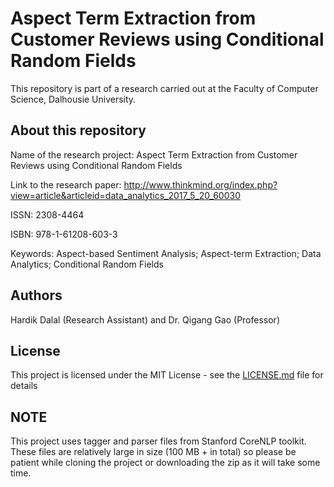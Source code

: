 # Aspect Term Extraction from Customer Reviews using Conditional Random Fields

This repository is part of a research carried out at the Faculty of Computer Science, Dalhousie University.

## About this repository

Name of the research project: Aspect Term Extraction from Customer Reviews using Conditional Random Fields

Link to the research paper: http://www.thinkmind.org/index.php?view=article&articleid=data_analytics_2017_5_20_60030

ISSN: 2308-4464

ISBN: 978-1-61208-603-3

Keywords: Aspect-based Sentiment Analysis; Aspect-term Extraction; Data Analytics; Conditional Random Fields

## Authors

Hardik Dalal (Research Assistant) and Dr. Qigang Gao (Professor)

## License

This project is licensed under the MIT License - see the [LICENSE.md](LICENSE.md) file for details

## NOTE

This project uses tagger and parser files from Stanford CoreNLP toolkit. These files are relatively large in size (100 MB + in total) so please be patient while cloning the project or downloading the zip as it will take some time.
